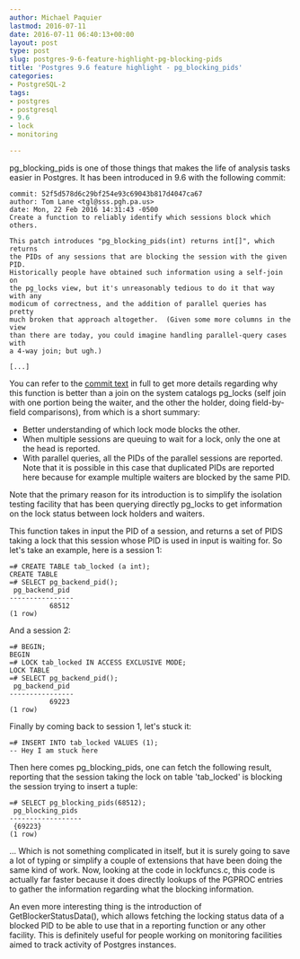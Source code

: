 ```yaml
---
author: Michael Paquier
lastmod: 2016-07-11
date: 2016-07-11 06:40:13+00:00
layout: post
type: post
slug: postgres-9-6-feature-highlight-pg-blocking-pids
title: 'Postgres 9.6 feature highlight - pg_blocking_pids'
categories:
- PostgreSQL-2
tags:
- postgres
- postgresql
- 9.6
- lock
- monitoring

---
```


pg\_blocking\_pids is one of those things that makes the life of analysis
tasks easier in Postgres. It has been introduced in 9.6 with the following
commit:

    commit: 52f5d578d6c29bf254e93c69043b817d4047ca67
    author: Tom Lane <tgl@sss.pgh.pa.us>
    date: Mon, 22 Feb 2016 14:31:43 -0500
    Create a function to reliably identify which sessions block which others.

    This patch introduces "pg_blocking_pids(int) returns int[]", which returns
    the PIDs of any sessions that are blocking the session with the given PID.
    Historically people have obtained such information using a self-join on
    the pg_locks view, but it's unreasonably tedious to do it that way with any
    modicum of correctness, and the addition of parallel queries has pretty
    much broken that approach altogether.  (Given some more columns in the view
    than there are today, you could imagine handling parallel-query cases with
    a 4-way join; but ugh.)

    [...]

You can refer to the
[commit text](http://git.postgresql.org/pg/commitdiff/52f5d578d6c29bf254e93c69043b817d4047ca67)
in full to get more details regarding why this function is better than a
join on the system catalogs pg\_locks (self join with one portion being the
waiter, and the other the holder, doing field-by-field comparisons), from which
is a short summary:

  * Better understanding of which lock mode blocks the other.
  * When multiple sessions are queuing to wait for a lock, only the one
  at the head is reported.
  * With parallel queries, all the PIDs of the parallel sessions are
  reported. Note that it is possible in this case that duplicated PIDs
  are reported here because for example multiple waiters are blocked by
  the same PID.

Note that the primary reason for its introduction is to simplify the isolation
testing facility that has been querying directly pg\_locks to get information
on the lock status between lock holders and waiters.

This function takes in input the PID of a session, and returns a set of PIDS
taking a lock that this session whose PID is used in input is waiting for.
So let's take an example, here is a session 1:

    =# CREATE TABLE tab_locked (a int);
    CREATE TABLE
    =# SELECT pg_backend_pid();
     pg_backend_pid
    ----------------
              68512
    (1 row)

And a session 2:

    =# BEGIN;
    BEGIN
    =# LOCK tab_locked IN ACCESS EXCLUSIVE MODE;
    LOCK TABLE
    =# SELECT pg_backend_pid();
     pg_backend_pid
    ----------------
              69223
    (1 row)

Finally by coming back to session 1, let's stuck it:

    =# INSERT INTO tab_locked VALUES (1);
    -- Hey I am stuck here

Then here comes pg\_blocking\_pids, one can fetch the following result,
reporting that the session taking the lock on table 'tab_locked' is blocking
the session trying to insert a tuple:

    =# SELECT pg_blocking_pids(68512);
     pg_blocking_pids
    ------------------
     {69223}
    (1 row)
  
... Which is not something complicated in itself, but it is surely going to
save a lot of typing or simplify a couple of extensions that have been doing
the same kind of work. Now, looking at the code in lockfuncs.c, this code is
actually far faster because it does directly lookups of the PGPROC entries
to gather the information regarding what the blocking information.

An even more interesting thing is the introduction of GetBlockerStatusData(),
which allows fetching the locking status data of a blocked PID to be able
to use that in a reporting function or any other facility. This is definitely
useful for people working on monitoring facilities aimed to track activity
of Postgres instances.
